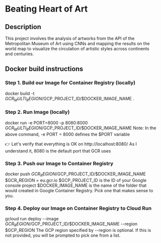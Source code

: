 # Beating Heart of Art

## Description

This project involves the analysis of artworks from the API of the Metropolitan Museum of Art using CNNs and mapping the results on the world map to visualize the circulation of artistic styles across continents and centuries.

## Docker build instructions
### Step 1. Build our Image for Container Registry (locally)
  docker build -t $GCR_MULTI_REGION/$GCP_PROJECT_ID/$DOCKER_IMAGE_NAME .

### Step 2. Run Image (locally)
  docker run -e PORT=8000 -p 8080:8000 $GCR_MULTI_REGION/$GCP_PROJECT_ID/$DOCKER_IMAGE_NAME
Note: In the above command, -e PORT = 8000 defines the $PORT variable

👉 Let's verify that everything is OK on http://localhost:8080/
As I understand it, 8080 is the default port that GCR uses

### Step 3. Push our Image to Container Registry
  docker push $GCR_REGION/$GCP_PROJECT_ID/$DOCKER_IMAGE_NAME
$GCR_REGION = eu.gcr.io
$GCP_PROJECT_ID is the ID of your Google console project
$DOCKER_IMAGE_NAME is the name of the folder that would created in Google Container Registry. Pick one that makes sense to you.

### Step 4. Deploy our Image on Container Registry to Cloud Run
  gcloud run deploy --image $GCR_REGION/$GCP_PROJECT_ID/$DOCKER_IMAGE_NAME --region $GCP_REGION
The GCP region specified by --region is optional. If this is not provided, you will be
prompted to pick one from a list.

